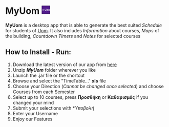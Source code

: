 # MyUom  <img src="https://github.com/GeorgeMichos13/MyUom/blob/master/icons/MyUom%20Icon.png" alt="app icon" width="27" height="27">

__MyUom__ is a desktop app that is able to generate the best suited *Schedule* for students of [Uom](https://www.uom.gr/). It also includes *Information* about courses, *Maps* of the building, *Countdown Timers* and *Notes* for selected courses


## How to Install - Run:
1. Download the latest version of our app from [here](https://github.com/GeorgeMichos13/MyUom/releases)
2. Unzip  **_MyUom_** folder wherever you like
3. Launch the .jar file or the shortcut 
4. Browse and select the "TimeTable..." **xls** file
5. Choose your Direction (*Cannot be changed once selected*) and choose Courses from each Semester
6. Select up to 10 courses, press **Προσθήκη** or **Καθαρισμός** if you changed your mind
7. Submit your selections with **Υποβολή*
8. Enter your Username
9. Enjoy our Features
